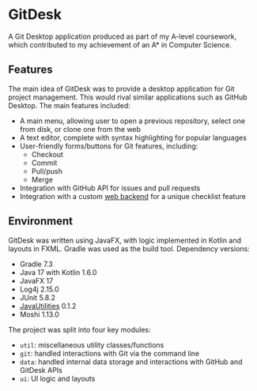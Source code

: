# GitDesk
A Git Desktop application produced as part of my A-level coursework, which contributed to my achievement of an A* in Computer Science. 

## Features
The main idea of GitDesk was to provide a desktop application for Git project management. This would rival similar applications such as GitHub Desktop. The main features included:

- A main menu, allowing user to open a previous repository, select one from disk, or clone one from the web
- A text editor, complete with syntax highlighting for popular languages
- User-friendly forms/buttons for Git features, including:
  - Checkout
  - Commit
  - Pull/push
  - Merge
- Integration with GitHub API for issues and pull requests
- Integration with a custom [web backend](https://github.com/Harleyoc1/GitDesk) for a unique checklist feature

## Environment
GitDesk was written using JavaFX, with logic implemented in Kotlin and layouts in FXML. Gradle was used as the build tool. Dependency versions:

- Gradle 7.3
- Java 17 with Kotlin 1.6.0
- JavaFX 17
- Log4j 2.15.0
- JUnit 5.8.2
- [JavaUtilities](https://github.com/Harleyoc1/JavaUtilities) 0.1.2
- Moshi 1.13.0

The project was split into four key modules: 

- `util`: miscellaneous utility classes/functions
- `git`: handled interactions with Git via the command line
- `data`: handled internal data storage and interactions with GitHub and GitDesk APIs
- `ui`: UI logic and layouts
